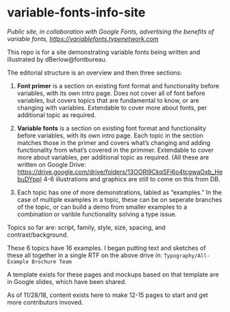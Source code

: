 # variable-fonts-info-site

_Public site, in collaboration with Google Fonts, advertising the benefits of variable fonts, <https://variablefonts.typenetwork.com>_

This repo is for a site demonstrating variable fonts being written and illustrated by dBerlow@fontbureau.

The editorial structure is an overview and then three sections:

1. **Font primer** is a section on existing font format and functionality before variables, with its own intro page. Does not cover all of font before variables, but covers topics that are fundamental to know, or are changing with variables. Extendable to cover more about fonts, per additional topic as required.

2. **Variable fonts** is a section on existing font format and functionality before variables, with its own intro page. Each topic in the section matches those in the primer and covers what’s changing and adding functionality from what’s covered in the primmer. Extendable to cover more about variables, per additional topic as required. (All these are written on Google Drive: <https://drive.google.com/drive/folders/13OORl9CkqSFj6o4tcgwaOxb_HebuDYpp>) 4-6 illustrations and graphics are still to come on this from DB.

3. Each topic has one of more demonstrations, labled as “examples.” In the case of multiple examples in a topic, these can be on seperate branches of the topic, or can build a demo from smaller examples to a combination or varible functionality solving a type issue. 

Topics so far are: script, family, style, size, spacing, and contrast/background.

These 6 topics have 16 examples. I began putting text and sketches of these all together in a single RTF on the above drive in: `Typography/All-Example Brochure Team`

A template exists for these pages and mockups based on that template are in Google slides, which have been shared. 

As of 11/28/18, content exists here to make 12-15 pages to start and get more contributors invoved. 
